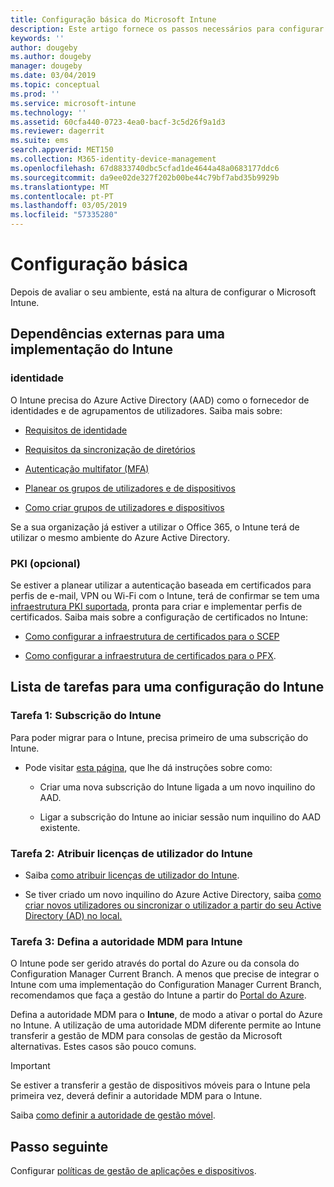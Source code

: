 ```yaml
---
title: Configuração básica do Microsoft Intune
description: Este artigo fornece os passos necessários para configurar o Microsoft Intune.
keywords: ''
author: dougeby
ms.author: dougeby
manager: dougeby
ms.date: 03/04/2019
ms.topic: conceptual
ms.prod: ''
ms.service: microsoft-intune
ms.technology: ''
ms.assetid: 60cfa440-0723-4ea0-bacf-3c5d26f9a1d3
ms.reviewer: dagerrit
ms.suite: ems
search.appverid: MET150
ms.collection: M365-identity-device-management
ms.openlocfilehash: 67d8833740dbc5cfad1de4644a48a0683177ddc6
ms.sourcegitcommit: da9ee02de327f202b00be44c79bf7abd35b9929b
ms.translationtype: MT
ms.contentlocale: pt-PT
ms.lasthandoff: 03/05/2019
ms.locfileid: "57335280"
---
```

# <a name="basic-setup"></a>Configuração básica

Depois de avaliar o seu ambiente, está na altura de configurar o Microsoft Intune.

## <a name="external-dependencies-for-an-intune-deployment"></a>Dependências externas para uma implementação do Intune

### <a name="identity"></a>identidade

O Intune precisa do Azure Active Directory (AAD) como o fornecedor de identidades e de agrupamentos de utilizadores. Saiba mais sobre:

-  [Requisitos de identidade](https://docs.microsoft.com/azure/active-directory/active-directory-hybrid-identity-design-considerations-overview#design-considerations-overview)

-   [Requisitos da sincronização de diretórios](https://docs.microsoft.com/azure/active-directory/active-directory-hybrid-identity-design-considerations-directory-sync-requirements)

-   [Autenticação multifator (MFA)](https://docs.microsoft.com/azure/active-directory/authentication/concept-mfa-howitworks)

-   [Planear os grupos de utilizadores e de dispositivos](users-add.md)

-   [Como criar grupos de utilizadores e dispositivos](groups-get-started.md)

Se a sua organização já estiver a utilizar o Office 365, o Intune terá de utilizar o mesmo ambiente do Azure Active Directory.

### <a name="pki-optional"></a>PKI (opcional)

Se estiver a planear utilizar a autenticação baseada em certificados para perfis de e-mail, VPN ou Wi-Fi com o Intune, terá de confirmar se tem uma [infraestrutura PKI suportada](certificates-configure.md), pronta para criar e implementar perfis de certificados. Saiba mais sobre a configuração de certificados no Intune:

-   [Como configurar a infraestrutura de certificados para o SCEP](/intune/certificates-scep-configure)

-   [Como configurar a infraestrutura de certificados para o PFX](/intune/certficates-pfx-configure).


## <a name="task-list-for-an-intune-setup"></a>Lista de tarefas para uma configuração do Intune

### <a name="task-1-intune-subscription"></a>Tarefa 1: Subscrição do Intune

Para poder migrar para o Intune, precisa primeiro de uma subscrição do Intune.

-   Pode visitar [esta página](https://portal.office.com/Signup/Signup.aspx?OfferId=40BE278A-DFD1-470a-9EF7-9F2596EA7FF9&dl=INTUNE_A&ali=1#0), que lhe dá instruções sobre como:

    -   Criar uma nova subscrição do Intune ligada a um novo inquilino do AAD.

    -   Ligar a subscrição do Intune ao iniciar sessão num inquilino do AAD existente.

### <a name="task-2-assign-intune-user-licenses"></a>Tarefa 2: Atribuir licenças de utilizador do Intune

-   Saiba [como atribuir licenças de utilizador do Intune](licenses-assign.md).

-   Se tiver criado um novo inquilino do Azure Active Directory, saiba [como criar novos utilizadores ou sincronizar o utilizador a partir do seu Active Directory (AD) no local.](https://docs.microsoft.com/azure/active-directory/connect/active-directory-aadconnect)

### <a name="task-3-set-your-mdm-authority-to-intune"></a>Tarefa 3: Defina a autoridade MDM para Intune

O Intune pode ser gerido através do portal do Azure ou da consola do Configuration Manager Current Branch. A menos que precise de integrar o Intune com uma implementação do Configuration Manager Current Branch, recomendamos que faça a gestão do Intune a partir do [Portal do Azure](https://portal.azure.com).

Defina a autoridade MDM para o **Intune**, de modo a ativar o portal do Azure no Intune. A utilização de uma autoridade MDM diferente permite ao Intune transferir a gestão de MDM para consolas de gestão da Microsoft alternativas. Estes casos são pouco comuns.

> [!IMPORTANT]
> Se estiver a transferir a gestão de dispositivos móveis para o Intune pela primeira vez, deverá definir a autoridade MDM para o Intune.

Saiba [como definir a autoridade de gestão móvel](mdm-authority-set.md).

## <a name="next-step"></a>Passo seguinte

Configurar [políticas de gestão de aplicações e dispositivos](migration-guide-configure-policies.md).
